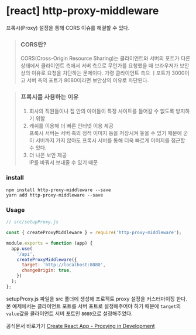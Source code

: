 # [react] http-proxy-middleware

프록시(Proxy) 설정을 통해 CORS 이슈를 해결할 수 있다.

> ### CORS란?
>
> CORS(Cross-Origin Resource Sharing)는 클라이언트와 서버의 포트가 다른 상태에서 클라이언트 측에서 서버 측으로 무언가를 요청했을 때 브라우저가 보안상의 이유로 요청을 차단하는 문제이다. 가령 클라이언트 측으 ㅣ포트가 3000이고 서버 측의 포트가 8080이라면 보안상의 이유로 차단된다.

> ### 프록시를 사용하는 이유
>
> 1. 회사의 직원들이나 집 안의 아이들이 특정 사이트를 들어갈 수 없도록 방지하기 위함
> 2. 캐쉬를 이용해 더 빠른 인터넷 이용 제공  
>    프록시 서버는 서버 측의 정적 이미지 등을 저장시켜 놓을 수 있기 때문에 굳이 서버까지 가지 않아도 프록시 서버를 통해 더욱 빠르게 이미지를 접근할 수 있다.
> 3. 더 나은 보안 제공  
>    IP를 바꿔서 보내줄 수 있기 때문

### install

```
npm install http-proxy-middleware --save
yarn add http-proxy-middleware --save
```

### Usage

```js
// src/setupProxy.js

const { createProxyMiddleware } = require('http-proxy-middleware');

module.exports = function (app) {
  app.use(
    '/api',
    createProxyMiddleware({
      target: 'http://localhost:8080',
      changeOrigin: true,
    })
  );
};
```

setupProxy.js 파일을 src 폴더에 생성해 프로젝트 proxy 설정을 커스터마이징 한다. 본 예제에서는 클라이언트 포트를 서버 포트로 설정해주어야 하기 때문에 `target`의 `value`값을 클라이언트 서버 포트인 `8080`으로 설정해주었다.

공식문서 바로가기 [Create React App - Proxying in Development](https://create-react-app.dev/docs/proxying-api-requests-in-development/)
